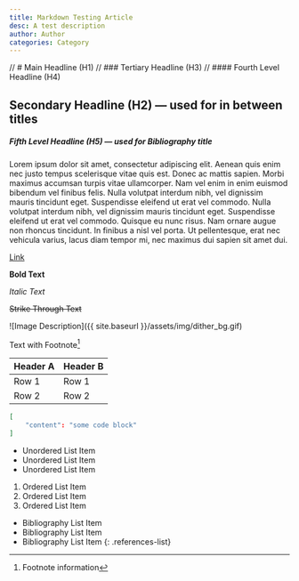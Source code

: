 ```yaml
---
title: Markdown Testing Article
desc: A test description
author: Author
categories: Category
---
```


// # Main Headline (H1)
// ### Tertiary Headline (H3)
// #### Fourth Level Headline (H4)

## Secondary Headline (H2) — used for in between titles


##### Fifth Level Headline (H5) — used for Bibliography title


Lorem ipsum dolor sit amet, consectetur adipiscing elit. Aenean quis enim nec justo tempus scelerisque vitae quis est. Donec ac mattis sapien. Morbi maximus accumsan turpis vitae ullamcorper. Nam vel enim in enim euismod bibendum vel finibus felis. Nulla volutpat interdum nibh, vel dignissim mauris tincidunt eget. Suspendisse eleifend ut erat vel commodo. Nulla volutpat interdum nibh, vel dignissim mauris tincidunt eget. Suspendisse eleifend ut erat vel commodo. Quisque eu nunc risus. Nam ornare augue non rhoncus tincidunt. In finibus a nisl vel porta. Ut pellentesque, erat nec vehicula varius, lacus diam tempor mi, nec maximus dui sapien sit amet dui.

[Link](#)

**Bold Text**

*Italic Text*

~~Strike Through Text~~

![Image Description]({{ site.baseurl }}/assets/img/dither_bg.gif)

Text with Footnote[^1]

[^1]: Footnote information

|Header A|Header B|
|---|---|
|Row 1|Row 1|
|Row 2|Row 2|

```json
[
	"content": "some code block"
]
```

* Unordered List Item
* Unordered List Item
* Unordered List Item


1. Ordered List Item
2. Ordered List Item
3. Ordered List Item


* Bibliography List Item
* Bibliography List Item
* Bibliography List Item
{: .references-list}
